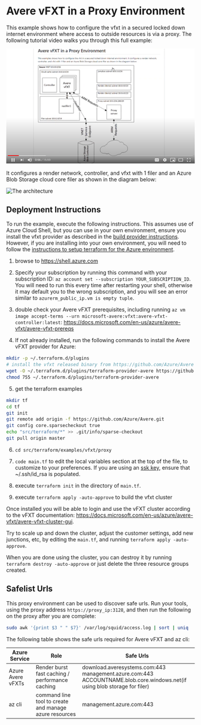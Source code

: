 # Avere vFXT in a Proxy Environment

This example shows how to configure the vfxt in a secured locked down internet environment where access to outside resources is via a proxy.  The following tutorial video walks you through this full example:

[![Tutorial Video](proxyyoutube.png)](https://youtu.be/lxDDwu44OHM)

It configures a render network, controller, and vfxt with 1 filer and an Azure Blob Storage cloud core filer as shown in the diagram below:

![The architecture](../../../../../docs/images/terraform/proxy.png)

## Deployment Instructions

To run the example, execute the following instructions.  This assumes use of Azure Cloud Shell, but you can use in your own environment, ensure you install the vfxt provider as described in the [build provider instructions](../../../providers/terraform-provider-avere#build-the-terraform-provider-binary).  However, if you are installing into your own environment, you will need to follow the [instructions to setup terraform for the Azure environment](https://docs.microsoft.com/en-us/azure/terraform/terraform-install-configure).

1. browse to https://shell.azure.com

2. Specify your subscription by running this command with your subscription ID:  ```az account set --subscription YOUR_SUBSCRIPTION_ID```.  You will need to run this every time after restarting your shell, otherwise it may default you to the wrong subscription, and you will see an error similar to `azurerm_public_ip.vm is empty tuple`.

3. double check your Avere vFXT prerequisites, including running `az vm image accept-terms --urn microsoft-avere:vfxt:avere-vfxt-controller:latest`: https://docs.microsoft.com/en-us/azure/avere-vfxt/avere-vfxt-prereqs

4. If not already installed, run the following commands to install the Avere vFXT provider for Azure:
```bash
mkdir -p ~/.terraform.d/plugins
# install the vfxt released binary from https://github.com/Azure/Avere
wget -O ~/.terraform.d/plugins/terraform-provider-avere https://github.com/Azure/Avere/releases/download/tfprovider_v0.6.1/terraform-provider-avere
chmod 755 ~/.terraform.d/plugins/terraform-provider-avere
```

5. get the terraform examples
```bash
mkdir tf
cd tf
git init
git remote add origin -f https://github.com/Azure/Avere.git
git config core.sparsecheckout true
echo "src/terraform/*" >> .git/info/sparse-checkout
git pull origin master
```

6. `cd src/terraform/examples/vfxt/proxy`

7. `code main.tf` to edit the local variables section at the top of the file, to customize to your preferences.  If you are using an [ssk key](https://docs.microsoft.com/en-us/azure/virtual-machines/linux/mac-create-ssh-keys), ensure that ~/.ssh/id_rsa is populated.

8. execute `terraform init` in the directory of `main.tf`.

9. execute `terraform apply -auto-approve` to build the vfxt cluster

Once installed you will be able to login and use the vFXT cluster according to the vFXT documentation: https://docs.microsoft.com/en-us/azure/avere-vfxt/avere-vfxt-cluster-gui.

Try to scale up and down the cluster, adjust the customer settings, add new junctions, etc, by editing the `main.tf`, and running `terraform apply -auto-approve`.

When you are done using the cluster, you can destroy it by running `terraform destroy -auto-approve` or just delete the three resource groups created.

## Safelist Urls

This proxy environment can be used to discover safe urls.  Run your tools, using the proxy address `https://proxy_ip:3128`, and then run the following on the proxy after you are complete:

```bash
sudo awk '{print $3 " " $7}' /var/log/squid/access.log | sort | uniq
```

The following table shows the safe urls required for Avere vFXT and az cli:

| Azure Service | Role | Safe Urls |
| --- | --- | --- |
| Azure Avere vFXTs | Render burst fast caching / performance caching | download.averesystems.com:443<BR>management.azure.com:443<BR>ACCOUNTNAME.blob.core.windows.net(if using blob storage for filer) |
| az cli | command line tool to create and manage azure resources | management.azure.com:443 |